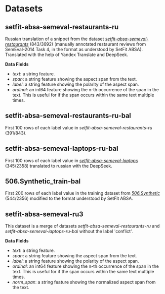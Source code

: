 # Datasets

## **setfit-absa-semeval-restaurants-ru**

Russian translation of a snippet from the dataset *[setfit-absa-semeval-restaurants](https://huggingface.co/datasets/tomaarsen/setfit-absa-semeval-restaurants)* (843/3692) (manually annotated restaurant reviews from SemEval-2014 Task 4, in the format as understood by SetFit ABSA). Translated with the help of Yandex Translate and DeepSeek.

**Data Fields**
- *text*: a string feature.
- *span*: a string feature showing the aspect span from the text.
- *label*: a string feature showing the polarity of the aspect span.
- *ordinal*: an int64 feature showing the n-th occurrence of the span in the text. This is useful for if the span occurs within the same text multiple times.

## **setfit-absa-semeval-restaurants-ru-bal**

First 100 rows of each label value in *setfit-absa-semeval-restaurants-ru* (391/843).

## **setfit-absa-semeval-laptops-ru-bal**

First 100 rows of each label value in *[setfit-absa-semeval-laptops](https://huggingface.co/datasets/tomaarsen/setfit-absa-semeval-laptops)* (345/2358) translated to russian with the DeepSeek.

## **506.Synthetic_train-bal**

First 200 rows of each label value in the training dataset from *[506.Synthetic](https://github.com/yangheng95/ABSADatasets/tree/v2.0/datasets/acos_datasets/506.Synthetic)* (544/2356) modified to the format understood by SetFit ABSA.

## **setfit-absa-semeval-ru3**

This dataset is a merge of datasets *setfit-absa-semeval-restaurants-ru* and *setfit-absa-semeval-laptops-ru-bal* without the label 'conflict'.

**Data Fields**
- *text*: a string feature.
- *span*: a string feature showing the aspect span from the text.
- *label*: a string feature showing the polarity of the aspect span.
- *ordinal*: an int64 feature showing the n-th occurrence of the span in the text. This is useful for if the span occurs within the same text multiple times.
- *norm_span*: a string feature showing the normalized aspect span from the text.